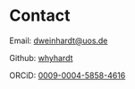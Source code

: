 # Contact

Email: [dweinhardt@uos.de](mailto:dweinhardt@uos.de)

Github: [whyhardt](https://github.com/whyhardt)

ORCiD: [0009-0004-5858-4616](https://orcid.org/0009-0004-5858-4616)
